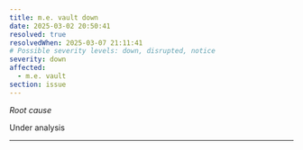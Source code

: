 ```yaml
---
title: m.e. vault down
date: 2025-03-02 20:50:41
resolved: true
resolvedWhen: 2025-03-07 21:11:41
# Possible severity levels: down, disrupted, notice
severity: down
affected:
  - m.e. vault
section: issue
---
```


*Root cause*

Under analysis

---


